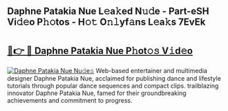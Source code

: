 ## Daphne Patakia Nue L𝚎a𝚔ed N𝚞𝚍e - Part-eSH Vi𝚍𝚎o P𝚑𝚘tos - H𝚘𝚝 O𝚗𝚕yf𝚊ns L𝚎a𝚔s 7EvEk

# <h2><a href="http://kf6evh0.oniu.top/?m=Daphne+Patakia+Nue">🔗👉 🔴 Daphne Patakia Nue P𝚑ot𝚘𝚜 V𝚒d𝚎o</a></h2>

[![Daphne Patakia Nue Nu𝚍e𝚜](https://i.imgur.com/0qMVB7G.gif)](http://kf6evh0.oniu.top/?m=Daphne+Patakia+Nue)
Web-based entertainer and multimedia designer Daphne Patakia Nue, acclaimed for publishing dance and lifestyle tutorials through popular dance sequences and compact clips. trailblazing innovator Daphne Patakia Nue, famed for their groundbreaking achievements and commitment to progress.  
